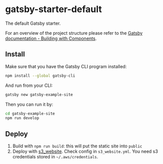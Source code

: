 # gatsby-starter-default
The default Gatsby starter.

For an overview of the project structure please refer to the [Gatsby documentation - Building with Components](https://www.gatsbyjs.org/docs/building-with-components/).

## Install

Make sure that you have the Gatsby CLI program installed:
```sh
npm install --global gatsby-cli
```

And run from your CLI:
```sh
gatsby new gatsby-example-site
```

Then you can run it by:
```sh
cd gatsby-example-site
npm run develop
```

## Deploy

1. Build with `npm run build`: this will put the static site into `public`
2. Deploy with [s3_website](https://github.com/laurilehmijoki/s3_website). Check config in `s3_website.yml`. You need s3 credentials stored in `~/.aws/credentials`.